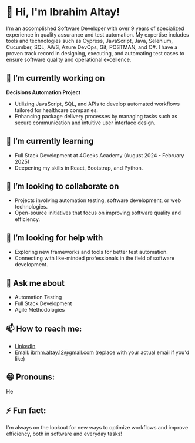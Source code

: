 <!--
**AltyIbrhm/AltyIbrhm** is a ✨ _special_ ✨ repository because its `README.md` (this file) appears on your GitHub profile.

Here are some ideas to get you started:

- 🔭 I’m currently working on ...
- 🌱 I’m currently learning ...
- 👯 I’m looking to collaborate on ...
- 🤔 I’m looking for help with ...
- 💬 Ask me about ...
- 📫 How to reach me: ...
- 😄 Pronouns: ...
- ⚡ Fun fact: ...
-->

# 👋 Hi, I'm Ibrahim Altay!

I'm an accomplished Software Developer with over 9 years of specialized experience in quality assurance and test automation. My expertise includes tools and technologies such as Cypress, JavaScript, Java, Selenium, Cucumber, SQL, AWS, Azure DevOps, Git, POSTMAN, and C#. I have a proven track record in designing, executing, and automating test cases to ensure software quality and operational excellence.

## 🔭 I’m currently working on
**Decisions Automation Project**
- Utilizing JavaScript, SQL, and APIs to develop automated workflows tailored for healthcare companies.
- Enhancing package delivery processes by managing tasks such as secure communication and intuitive user interface design.

## 🌱 I’m currently learning
- Full Stack Development at 4Geeks Academy (August 2024 - February 2025)
- Deepening my skills in React, Bootstrap, and Python.

## 👯 I’m looking to collaborate on
- Projects involving automation testing, software development, or web technologies.
- Open-source initiatives that focus on improving software quality and efficiency.

## 🤔 I’m looking for help with
- Exploring new frameworks and tools for better test automation.
- Connecting with like-minded professionals in the field of software development.

## 💬 Ask me about
- Automation Testing
- Full Stack Development
- Agile Methodologies

## 📫 How to reach me:
- [LinkedIn](https://www.linkedin.com/in/ibrahim-a-321905254/)
- Email: ibrhm.altay.12@gmail.com (replace with your actual email if you'd like)

## 😄 Pronouns:
He

## ⚡ Fun fact:
I'm always on the lookout for new ways to optimize workflows and improve efficiency, both in software and everyday tasks!
